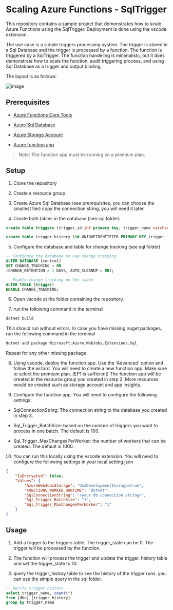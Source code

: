 # Scaling Azure Functions - SqlTrigger

This repository contains a sample project that demonstrates how to scale Azure Functions using the SqlTrigger.
Deployment is done using the vscode extension.

The use case is a simple triggers processing system. The trigger is stored in a Sql Database and the trigger is processed by a function. The function is triggered by a SqlTrigger. The function handeling is minimalistc, but it does demonstrate how to scale the function, audit triggering process, and using Sql Database as a trigger and output binding.

The layout is as follows:

![image](https://user-images.githubusercontent.com/37622785/206461103-ceae2eeb-bc88-4180-9c78-fa424efbde5b.png)

## Prerequisites

- [Azure Functions Core Tools](https://docs.microsoft.com/en-us/azure/azure-functions/functions-run-local#v2)

- [Azure Sql Database](https://docs.microsoft.com/en-us/azure/sql-database/sql-database-get-started-portal)

- [Azure Storage Account](https://docs.microsoft.com/en-us/azure/storage/common/storage-account-create?tabs=azure-portal)

- [Azure function app](https://docs.microsoft.com/en-us/azure/azure-functions/functions-create-first-function-vs-code?pivots=programming-language-csharp)

> Note: The function app must be running on a premium plan.

## Setup

1. Clone the repository

2. Create a resource group

3. Create Azure Sql Database (see prerequisites, you can choose the smallest tier) copy the connection string, you will need it later.

4. Create both tables in the database (see sql folder)

```sql
create table triggers (trigger_id int primary key, trigger_name varchar(40), update_time datetime, trigger_state int);

create table trigger_history (id UNIQUEIDENTIFIER PRIMARY KEY,trigger_id int, trigger_name varchar(40), update_time datetime, trigger_state int);

```

5. Configure the database and table for change tracking (see sql folder)

```sql
-- Configure the database to use change tracking
ALTER DATABASE [control]
SET CHANGE_TRACKING = ON
(CHANGE_RETENTION = 2 DAYS, AUTO_CLEANUP = ON);

-- Enable change tracking on the table
ALTER TABLE [trigger]
ENABLE CHANGE_TRACKING;
```

6. Open vscode at the folder containing the repository.

7. run the following command in the terminal

```bash
dotnet build
```

This should run without errors. In case you have missing nuget packages, run the following command in the terminal

```bash
dotnet add package Microsoft.Azure.WebJobs.Extensions.Sql
```

Repeat for any other missing package.

8. Using vscode, deploy the function app. Use the 'Advanced' option and follow the wizard. You will need to create a new function app. Make sure to select the premium plan. (EP1 is sufficient) The function app will be created in the resource group you created in step 2. More resources would be created such as storage account and app insights.

9. Configure the function app. You will need to configure the following settings:

- SqlConnectionString: The connection string to the database you created in step 3.

- Sql_Trigger_BatchSize: based on the number of triggers you want to process in one batch. The default is 100.

- Sql_Trigger_MaxChangesPerWorker: the number of workers that can be created. The default is 1000.

10. You can run this locally using the vscode extension. You will need to configure the following settings in your local.setting.json

```json
{
    "IsEncrypted": false,
    "Values": {
        "AzureWebJobsStorage": "UseDevelopmentStorage=true",
        "FUNCTIONS_WORKER_RUNTIME": "dotnet",
        "SqlConnectionString": "<your db connection string>",
        "Sql_Trigger_BatchSize": "1",
        "Sql_Trigger_MaxChangesPerWorker": "1"
    }
}
```

## Usage

1. Add a trigger to the triggers table. The trigger_state can be 0. The trigger will be processed by the function.

2. The function will process the trigger and update the trigger_history table and set the trigger_state to 10.

3. query the trigger_history table to see the history of the trigger runs. you can use the simple query in the sql folder.

```sql
-- Verify trigger history
select trigger_name, count(*)
from [dbo].[trigger_history]
group by trigger_name
```
